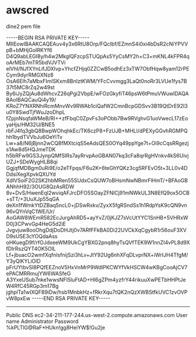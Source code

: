 # awscred
dine2 pem file

-----BEGIN RSA PRIVATE KEY-----
MIIEowIBAAKCAQEAuv4y3x6RtU8Orp/FQcIbf/EZmnS4i0xi4bDsR2cNiYPVVpB+bMHjGoIRKYf6
D4Q9abLEGI8y/h4w2MkglQFzcpSTUQpAs5YyCsMY2h+C3+mKNL4kFPR4qoArMEb7mTR5bdVJVTVi
elVhI/NJfXYnLifJDXlvp+YhcfZHjq0ZZCwB5odhEz3xTW7ObfHqw8yam12rPECym9dyrRMGXNz8
OsA6Elh7aMbxFImlSKxm8BnIztKWM/YFcCvvmgg3LaQt0noRr3LVUe1fys7B37t5MC8rZq2w49st
By6iJyZQjAu8dWhcvZ26qPgi2VbpE/wFOzGkyfiT46psW6tPmuVWuwIDAQABAoIBAQCauQi4y19/
KRoZ7YNXRNhiRcmMnvWv9RWAb1ciQafW2CmnBcpGDSvv3B19QtDrE92I3u0Y8SwdTjfWuJzoDhpL
fZpjnNsqfaWMeB/RI++zfFbqC0ZpvFs3oPObb7Bw9RVghvG1uoVwecL17zEoyaHjs/HM32U/BNE5
rbFJ4fq3gbQ8BwpWOhqhkEc/TK6czP8+FzUJB+MHLl/dPEXyGGvhRGMPQhh1bydTVVbJu6OeYiTv
Lw+a8/N6jBjnn2wCQ8fMXtciqS5eAdsQES0OYq49ppYge7t+Oi9cCqsRRgezjs1Aw8d5HQJmeTDK
h5bRFw9GS3JynpQMfSIRs7ayRrvpAoGBAN07kq3cFa8qrRgHVnkv4kS6UivjUZJ+SDeWygHLB8qi
GgjqfMDBgm0uRi9E/o2eTFpqs/F6u2K+6teGhYQKz3cg5RFEvO5t+3LL0v4DDdsiXegXpvkQXUYd
XdIVSoiF2G2SK2hbMRen55SUdxCsQUW7oBHsmNwNBmrFlHmT/+BFAoGBANhhH92/3OUG8QzAsRDW
8v+DvS/HwenEqI2wviqAFJrcDFO5SOayZFNlCj91mNWkUL3N8EfQ9ox5OCB+sTT/+3UuXJp55qGA
deXn1fWmkYtDZBaq5ncL0+jDSwRxkv/ZyxX5fgRSndSs1h1RdpYsK9cQN9vn96vQYnVqC1WE/Ur/
AoGAW8WEmR582EcJurgAhRD5+ayYvZ/0jKJZ7sVcUtYYC1SnHB+5VHRxWD0j3CPwvGp4HeG5d2iE
Jvgvjuw8ooOhgDdjDoDHJtj0v7ARfFFkBA0Di22UVCkXqCgybR1r56ouF3XVD9sUSE3cYOQdaAss
oHKuegD9f/rfOJdxeeWM9UkCgYBXG2pnq8hyTsQVfTEK9W1nnZI4vPL8d9XfDIrRszQYT4OK5OlL
Lf+jbuacO2wmfXqfnlsfnijSzi3hLv+JtY92Ug6nhXFqDLvprNX+iWrIJH4TfgM/Y3yQlKYLiOlD
pFrUYtbvSI8PQfEEZnoV5HxVnMrP9WdIPKCWYfVkHSCW4wKBgCooAjCV7ePACMRRmujYW6WASfeG
A3YxeUSub7nke1wwsNFI5luFtAD+Hl6gZPm4yzfrY44rikuuXwPETbHHPtJeW4RfC45RGp3m17Bg
jghplTa1wIXQF89iDw/hsb1MnbkHz+fRkrXqu7tQK2nQzXWBStfkUVC1zvOVPvW8pxEw
-----END RSA PRIVATE KEY-----





-------------------------------------------------------------------
Public DNS	ec2-34-211-177-244.us-west-2.compute.amazonaws.com
User name	Administrator
Password	
%kPLTlG@RaF*HUkn!gg8HeiYW$!Gu2je
